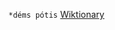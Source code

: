 `*déms pótis` [Wiktionary](https://en.wiktionary.org/wiki/Reconstruction:Proto-Indo-European/d%C3%A9ms_p%C3%B3tis)